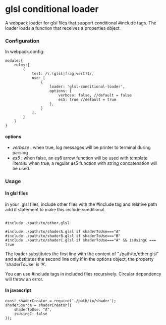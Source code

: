 # glsl conditional loader #

A webpack loader for glsl files that support conditional #include tags.
The loader loads a function that receives a properties object.

### Configuration
In webpack.config:
```
module:{
    rules:{
        {
            test: /\.(glsl|frag|vert)$/,
            use: [
                {
                    loader: 'glsl-conditional-loader',
                    options: {
                        verbose: false, //default = false
                        es5: true //default = true
                    },
                }
            ],
        }
    }
}
```

#### options
- *_verbose_* : when true, log messages will be printer to terminal during parsing
- *_es5_* : when false, an es6 arrow function will be used with template literals.
when true, a regular es5 function with string concatenation will be used.

### Usage

#### In glsl files
in your .glsl files, include other files with the #include tag and relative path
add if statement to make this include conditional.

```

#include ./path/to/other.glsl

#include ./path/to/shaderA.glsl if shaderToUse==="A"
#include ./path/to/shaderB.glsl if shaderToUse==="B"
#include ./path/to/shaderC.glsl if shaderToUse==="A" && isUsingC === true
```

The loader substitutes the first line with the content of "./path/to/other.glsl"
and substitutes the second line only if in the options object, the property 'shaderToUse' is 'A'.

You can use #include tags in included files recursively. Circular dependency will throw an error.

#### In javascript

```
const shaderCreator = require('./path/to/shader');
shaderSource = shaderCreator({
    shaderToUse: "A",
    isUsingC: false
});
```